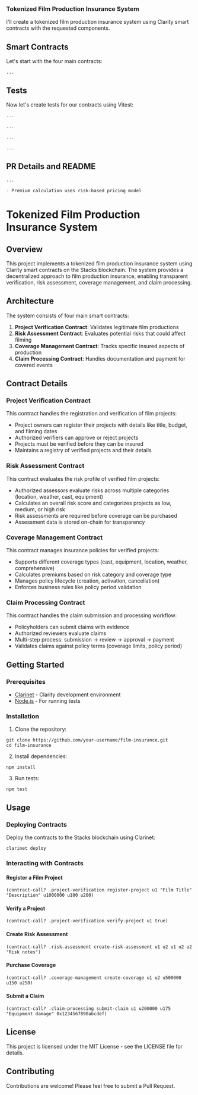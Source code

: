 ### Tokenized Film Production Insurance System

I'll create a tokenized film production insurance system using Clarity smart contracts with the requested components.

## Smart Contracts

Let's start with the four main contracts:

```typescriptreact project="film-insurance"
...
```

## Tests

Now let's create tests for our contracts using Vitest:

```javascript project="Film Insurance Tests" file="tests/project-verification.test.js"
...
```

```javascript project="Film Insurance Tests" file="tests/risk-assessment.test.js"
...
```

```javascript project="Film Insurance Tests" file="tests/coverage-management.test.js"
...
```

```javascript project="Film Insurance Tests" file="tests/claim-processing.test.js"
...
```

## PR Details and README

```markdown project="Film Insurance" file="PR-DETAILS.md"
...
```

```markdown
- Premium calculation uses risk-based pricing model
```

# Tokenized Film Production Insurance System

## Overview

This project implements a tokenized film production insurance system using Clarity smart contracts on the Stacks blockchain. The system provides a decentralized approach to film production insurance, enabling transparent verification, risk assessment, coverage management, and claim processing.

## Architecture

The system consists of four main smart contracts:

1. **Project Verification Contract**: Validates legitimate film productions
2. **Risk Assessment Contract**: Evaluates potential risks that could affect filming
3. **Coverage Management Contract**: Tracks specific insured aspects of production
4. **Claim Processing Contract**: Handles documentation and payment for covered events


## Contract Details

### Project Verification Contract

This contract handles the registration and verification of film projects:

- Project owners can register their projects with details like title, budget, and filming dates
- Authorized verifiers can approve or reject projects
- Projects must be verified before they can be insured
- Maintains a registry of verified projects and their details


### Risk Assessment Contract

This contract evaluates the risk profile of verified film projects:

- Authorized assessors evaluate risks across multiple categories (location, weather, cast, equipment)
- Calculates an overall risk score and categorizes projects as low, medium, or high risk
- Risk assessments are required before coverage can be purchased
- Assessment data is stored on-chain for transparency


### Coverage Management Contract

This contract manages insurance policies for verified projects:

- Supports different coverage types (cast, equipment, location, weather, comprehensive)
- Calculates premiums based on risk category and coverage type
- Manages policy lifecycle (creation, activation, cancellation)
- Enforces business rules like policy period validation


### Claim Processing Contract

This contract handles the claim submission and processing workflow:

- Policyholders can submit claims with evidence
- Authorized reviewers evaluate claims
- Multi-step process: submission → review → approval → payment
- Validates claims against policy terms (coverage limits, policy period)


## Getting Started

### Prerequisites

- [Clarinet](https://github.com/hirosystems/clarinet) - Clarity development environment
- [Node.js](https://nodejs.org/) - For running tests


### Installation

1. Clone the repository:

```plaintext
git clone https://github.com/your-username/film-insurance.git
cd film-insurance
```


2. Install dependencies:

```plaintext
npm install
```


3. Run tests:

```plaintext
npm test
```




## Usage

### Deploying Contracts

Deploy the contracts to the Stacks blockchain using Clarinet:

```plaintext
clarinet deploy
```

### Interacting with Contracts

#### Register a Film Project

```plaintext
(contract-call? .project-verification register-project u1 "Film Title" "Description" u1000000 u100 u200)
```

#### Verify a Project

```plaintext
(contract-call? .project-verification verify-project u1 true)
```

#### Create Risk Assessment

```plaintext
(contract-call? .risk-assessment create-risk-assessment u1 u2 u1 u2 u2 "Risk notes")
```

#### Purchase Coverage

```plaintext
(contract-call? .coverage-management create-coverage u1 u2 u500000 u150 u250)
```

#### Submit a Claim

```plaintext
(contract-call? .claim-processing submit-claim u1 u200000 u175 "Equipment damage" 0x1234567890abcdef)
```

## License

This project is licensed under the MIT License - see the LICENSE file for details.

## Contributing

Contributions are welcome! Please feel free to submit a Pull Request.
